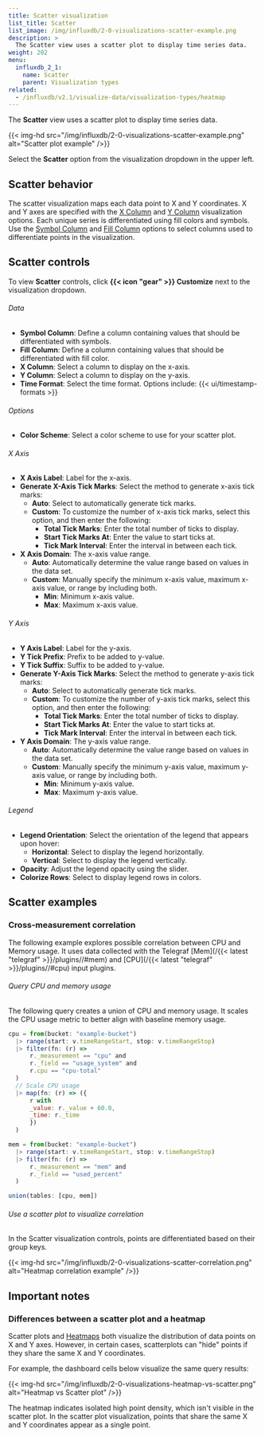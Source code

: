```yaml
---
title: Scatter visualization
list_title: Scatter
list_image: /img/influxdb/2-0-visualizations-scatter-example.png
description: >
  The Scatter view uses a scatter plot to display time series data.
weight: 202
menu:
  influxdb_2_1:
    name: Scatter
    parent: Visualization types
related:
  - /influxdb/v2.1/visualize-data/visualization-types/heatmap
---
```


The **Scatter** view uses a scatter plot to display time series data.

{{< img-hd src="/img/influxdb/2-0-visualizations-scatter-example.png" alt="Scatter plot example" />}}

Select the **Scatter** option from the visualization dropdown in the upper left.

## Scatter behavior
The scatter visualization maps each data point to X and Y coordinates.
X and Y axes are specified with the [X Column](#data) and [Y Column](#data) visualization options.
Each unique series is differentiated using fill colors and symbols.
Use the [Symbol Column](#data) and [Fill Column](#data) options to select columns
used to differentiate points in the visualization.

## Scatter controls
To view **Scatter** controls, click **{{< icon "gear" >}} Customize** next to
the visualization dropdown.

###### Data
- **Symbol Column**: Define a column containing values that should be differentiated with symbols.
- **Fill Column**: Define a column containing values that should be differentiated with fill color.
- **X Column**: Select a column to display on the x-axis.
- **Y Column**: Select a column to display on the y-axis.
- **Time Format**: Select the time format. Options include:
    {{< ui/timestamp-formats >}}

###### Options
- **Color Scheme**: Select a color scheme to use for your scatter plot.

###### X Axis
- **X Axis Label**: Label for the x-axis.
- **Generate X-Axis Tick Marks**: Select the method to generate x-axis tick marks:
  - **Auto**: Select to automatically generate tick marks.
  - **Custom**: To customize the number of x-axis tick marks, select this option, and then enter the following:
    - **Total Tick Marks**: Enter the total number of ticks to display.
    - **Start Tick Marks At**: Enter the value to start ticks at.
    - **Tick Mark Interval**: Enter the interval in between each tick.
- **X Axis Domain**: The x-axis value range.
  - **Auto**: Automatically determine the value range based on values in the data set.
  - **Custom**: Manually specify the minimum x-axis value, maximum x-axis value, or range by including both.
      - **Min**: Minimum x-axis value.
      - **Max**: Maximum x-axis value.

###### Y Axis
- **Y Axis Label**: Label for the y-axis.
- **Y Tick Prefix**: Prefix to be added to y-value.
- **Y Tick Suffix**: Suffix to be added to y-value.
- **Generate Y-Axis Tick Marks**: Select the method to generate y-axis tick marks:
  - **Auto**: Select to automatically generate tick marks.
  - **Custom**: To customize the number of y-axis tick marks, select this option, and then enter  the following:
    - **Total Tick Marks**: Enter the total number of ticks to display.
    - **Start Tick Marks At**: Enter the value to start ticks at.
    - **Tick Mark Interval**: Enter the interval in between each tick.
- **Y Axis Domain**: The y-axis value range.
  - **Auto**: Automatically determine the value range based on values in the data set.
  - **Custom**: Manually specify the minimum y-axis value, maximum y-axis value, or range by including both.
      - **Min**: Minimum y-axis value.
      - **Max**: Maximum y-axis value.

###### Legend
- **Legend Orientation**: Select the orientation of the legend that appears upon hover:
  - **Horizontal**: Select to display the legend horizontally.
  - **Vertical**: Select to display the legend vertically.
- **Opacity**: Adjust the legend opacity using the slider.
- **Colorize Rows**: Select to display legend rows in colors.

## Scatter examples

### Cross-measurement correlation
The following example explores possible correlation between CPU and Memory usage.
It uses data collected with the Telegraf [Mem](/{{< latest "telegraf" >}}/plugins//#mem)
and [CPU](/{{< latest "telegraf" >}}/plugins//#cpu) input plugins.

###### Query CPU and memory usage
The following query creates a union of CPU and memory usage.
It scales the CPU usage metric to better align with baseline memory usage.

```js
cpu = from(bucket: "example-bucket")
  |> range(start: v.timeRangeStart, stop: v.timeRangeStop)
  |> filter(fn: (r) =>
      r._measurement == "cpu" and
      r._field == "usage_system" and
      r.cpu == "cpu-total"
  )
  // Scale CPU usage
  |> map(fn: (r) => ({
      r with
      _value: r._value + 60.0,
      _time: r._time
      })
  )

mem = from(bucket: "example-bucket")
  |> range(start: v.timeRangeStart, stop: v.timeRangeStop)
  |> filter(fn: (r) =>
      r._measurement == "mem" and
      r._field == "used_percent"
  )

union(tables: [cpu, mem])
```

###### Use a scatter plot to visualize correlation
In the Scatter visualization controls, points are differentiated based on their group keys.

{{< img-hd src="/img/influxdb/2-0-visualizations-scatter-correlation.png" alt="Heatmap correlation example" />}}

## Important notes

### Differences between a scatter plot and a heatmap
Scatter plots and [Heatmaps](/influxdb/v2.1/visualize-data/visualization-types/heatmap/)
both visualize the distribution of data points on X and Y axes.
However, in certain cases, scatterplots can "hide" points if they share the same X and Y coordinates.

For example, the dashboard cells below visualize the same query results:

{{< img-hd src="/img/influxdb/2-0-visualizations-heatmap-vs-scatter.png" alt="Heatmap vs Scatter plot" />}}

The heatmap indicates isolated high point density, which isn't visible in the scatter plot.
In the scatter plot visualization, points that share the same X and Y coordinates
appear as a single point.
